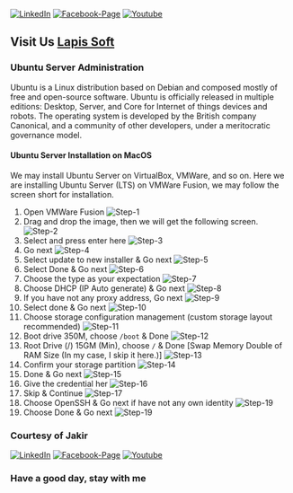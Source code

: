 [![LinkedIn][linkedin-shield-lapissoft]][linkedin-url-lapissoft]
[![Facebook-Page][facebook-shield-lapissoft]][facebook-url-lapissoft]
[![Youtube][youtube-shield-lapissoft]][youtube-url-lapissoft]

## Visit Us [Lapis Soft](http://www.lapissoft.com)

### Ubuntu Server Administration

Ubuntu is a Linux distribution based on Debian and composed mostly of free and open-source software. Ubuntu is officially released in multiple editions: Desktop, Server, and Core for Internet of things devices and robots. The operating system is developed by the British company Canonical, and a community of other developers, under a meritocratic governance model.

#### Ubuntu Server Installation on MacOS
We may install Ubuntu Server on VirtualBox, VMWare, and so on. Here we are installing Ubuntu Server (LTS) on VMWare Fusion, we may follow the screen short for installation.
1. Open VMWare Fusion
   ![Step-1](/01-installation/install/install-1.png)
2. Drag and drop the image, then we will get the following screen.
   ![Step-2](/01-installation/install/install-2.png)
3. Select and press enter here
   ![Step-3](/01-installation/install/install-3.png)
4. Go next
   ![Step-4](/01-installation/install/install-4.png)
5. Select update to new installer & Go next
   ![Step-5](/01-installation/install/install-5.png)
6. Select Done & Go next
   ![Step-6](/01-installation/install/install-6.png)
7. Choose the type as your expectation
   ![Step-7](/01-installation/install/install-7.png)
8. Choose DHCP (IP Auto generate) & Go next 
   ![Step-8](/01-installation/install/install-8.png)
9. If you have not any proxy address, Go next
   ![Step-9](/01-installation/install/install-9.png)
10. Select done & Go next
    ![Step-10](/01-installation/install/install-10.png)
11. Choose storage configuration management (custom storage layout recommended)
    ![Step-11](/01-installation/install/install-11.png)
12. Boot drive 350M, choose `/boot` & Done
    ![Step-12](/01-installation/install/install-12.png)
13. Root Drive (/) 15GM (Min), choose `/` & Done [Swap Memory Double of RAM Size (In my case, I skip it here.)]
    ![Step-13](/01-installation/install/install-13.png)
14. Confirm your storage partition
    ![Step-14](/01-installation/install/install-14.png)
15. Done & Go next
    ![Step-15](/01-installation/install/install-15.png)
16. Give the credential her
    ![Step-16](/01-installation/install/install-6.png)
17. Skip & Continue
    ![Step-17](/01-installation/install/install-17.png)
18. Choose OpenSSH & Go next if have not any own identity
    ![Step-19](/01-installation/install/install-18.png)
19. Choose Done & Go next
    ![Step-19](/01-installation/install/install-19.png)

### Courtesy of Jakir
[![LinkedIn][linkedin-shield-jakir]][linkedin-url-jakir]
[![Facebook-Page][facebook-shield-jakir]][facebook-url-jakir]
[![Youtube][youtube-shield-jakir]][youtube-url-jakir]

### Have a good day, stay with me
<!-- Personal profile -->
[linkedin-shield-jakir]: https://img.shields.io/badge/linkedin-%230077B5.svg?style=for-the-badge&logo=linkedin&logoColor=white
[linkedin-url-jakir]: https://www.linkedin.com/in/jakir-ruet/
[facebook-shield-jakir]: https://img.shields.io/badge/Facebook-%231877F2.svg?style=for-the-badge&logo=Facebook&logoColor=white
[facebook-url-jakir]: https://www.facebook.com/jakir-ruet/
[youtube-shield-jakir]: https://img.shields.io/badge/YouTube-%23FF0000.svg?style=for-the-badge&logo=YouTube&logoColor=white
[youtube-url-jakir]: https://www.youtube.com/@mjakaria-ruet/featured

<!-- Company profile -->
[linkedin-shield-lapissoft]: https://img.shields.io/badge/linkedin-%230077B5.svg?style=for-the-badge&logo=linkedin&logoColor=white
[linkedin-url-lapissoft]: https://www.linkedin.com/company/lapis-soft/
[facebook-shield-lapissoft]: https://img.shields.io/badge/Facebook-%231877F2.svg?style=for-the-badge&logo=Facebook&logoColor=white
[facebook-url-lapissoft]: https://www.facebook.com/GoLapisSoft/
[youtube-shield-lapissoft]: https://img.shields.io/badge/YouTube-%23FF0000.svg?style=for-the-badge&logo=YouTube&logoColor=white
[youtube-url-lapissoft]: https://www.youtube.com/@LapisSoft/featured

